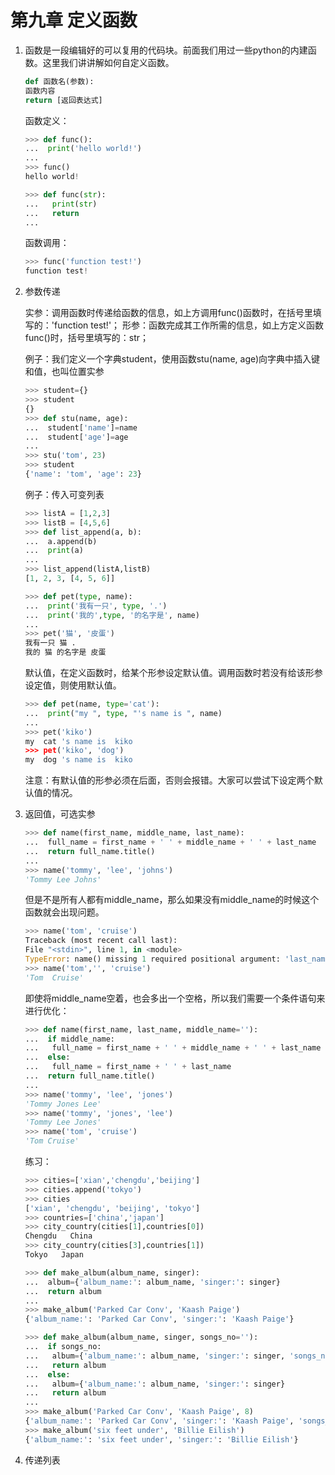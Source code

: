 # 第九章 定义函数

1. 函数是一段编辑好的可以复用的代码块。前面我们用过一些python的内建函数。这里我们讲讲解如何自定义函数。

    ```python
    def 函数名(参数):
    函数内容
    return [返回表达式]
    ```

    函数定义：

    ```python
    >>> def func():
    ...  print('hello world!')
    ...
    >>> func()
    hello world!
    ```

    ```python
    >>> def func(str):
    ...   print(str)
    ...   return
    ...
    ```

    函数调用：

    ```python
    >>> func('function test!')
    function test!
    ```

2. 参数传递

    实参：调用函数时传递给函数的信息，如上方调用func()函数时，在括号里填写的：'function test!'；
    形参：函数完成其工作所需的信息，如上方定义函数func()时，括号里填写的：str；

    例子：我们定义一个字典student，使用函数stu(name, age)向字典中插入键和值，也叫位置实参

    ```python
    >>> student={}
    >>> student
    {}
    >>> def stu(name, age):
    ...  student['name']=name
    ...  student['age']=age
    ...
    >>> stu('tom', 23)
    >>> student
    {'name': 'tom', 'age': 23}
    ```

    例子：传入可变列表

    ```python
    >>> listA = [1,2,3]
    >>> listB = [4,5,6]
    >>> def list_append(a, b):
    ...  a.append(b)
    ...  print(a)
    ...
    >>> list_append(listA,listB)
    [1, 2, 3, [4, 5, 6]]
    ```

    ```python
    >>> def pet(type, name):
    ...  print('我有一只', type, '.')
    ...  print('我的',type, '的名字是', name)
    ...
    >>> pet('猫', '皮蛋')
    我有一只 猫 .
    我的 猫 的名字是 皮蛋
    ```

    默认值，在定义函数时，给某个形参设定默认值。调用函数时若没有给该形参设定值，则使用默认值。

    ```python
    >>> def pet(name, type='cat'):
    ...  print("my ", type, "'s name is ", name)
    ...
    >>> pet('kiko')
    my  cat 's name is  kiko
    >>> pet('kiko', 'dog')
    my  dog 's name is  kiko
    ```

    注意：有默认值的形参必须在后面，否则会报错。大家可以尝试下设定两个默认值的情况。

3. 返回值，可选实参

    ```python
    >>> def name(first_name, middle_name, last_name):
    ...  full_name = first_name + ' ' + middle_name + ' ' + last_name
    ...  return full_name.title()
    ...
    >>> name('tommy', 'lee', 'johns')
    'Tommy Lee Johns'
    ```

    但是不是所有人都有middle_name，那么如果没有middle_name的时候这个函数就会出现问题。

    ```python
    >>> name('tom', 'cruise')
    Traceback (most recent call last):
    File "<stdin>", line 1, in <module>
    TypeError: name() missing 1 required positional argument: 'last_name'
    >>> name('tom','', 'cruise')
    'Tom  Cruise'
    ```

    即使将middle_name空着，也会多出一个空格，所以我们需要一个条件语句来进行优化：

    ```python
    >>> def name(first_name, last_name, middle_name=''):
    ...  if middle_name:
    ...   full_name = first_name + ' ' + middle_name + ' ' + last_name
    ...  else:
    ...   full_name = first_name + ' ' + last_name
    ...  return full_name.title()
    ...
    >>> name('tommy', 'lee', 'jones')
    'Tommy Jones Lee'
    >>> name('tommy', 'jones', 'lee')
    'Tommy Lee Jones'
    >>> name('tom', 'cruise')
    'Tom Cruise'
    ```

    练习：

    ```python
    >>> cities=['xian','chengdu','beijing']
    >>> cities.append('tokyo')
    >>> cities
    ['xian', 'chengdu', 'beijing', 'tokyo']
    >>> countries=['china','japan']
    >>> city_country(cities[1],countries[0])
    Chengdu   China
    >>> city_country(cities[3],countries[1])
    Tokyo   Japan
    ```

    ```python
    >>> def make_album(album_name, singer):
    ...  album={'album_name:': album_name, 'singer:': singer}
    ...  return album
    ...
    >>> make_album('Parked Car Conv', 'Kaash Paige')
    {'album_name:': 'Parked Car Conv', 'singer:': 'Kaash Paige'}
    ```

    ```python
    >>> def make_album(album_name, singer, songs_no=''):
    ...  if songs_no:
    ...   album={'album_name:': album_name, 'singer:': singer, 'songs_no:': songs_no}
    ...   return album
    ...  else:
    ...   album={'album_name:': album_name, 'singer:': singer}
    ...   return album
    ...
    >>> make_album('Parked Car Conv', 'Kaash Paige', 8)
    {'album_name:': 'Parked Car Conv', 'singer:': 'Kaash Paige', 'songs_no:': 8}
    >>> make_album('six feet under', 'Billie Eilish')
    {'album_name:': 'six feet under', 'singer:': 'Billie Eilish'}
    ```

4. 传递列表


